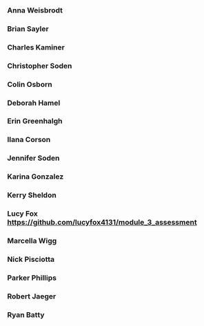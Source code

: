 ### Anna Weisbrodt

### Brian Sayler

### Charles Kaminer

### Christopher Soden

### Colin Osborn

### Deborah Hamel

### Erin Greenhalgh

### Ilana Corson

### Jennifer Soden

### Karina Gonzalez

### Kerry Sheldon

### Lucy Fox https://github.com/lucyfox4131/module_3_assessment

### Marcella Wigg

### Nick Pisciotta

### Parker Phillips

### Robert Jaeger

### Ryan Batty
